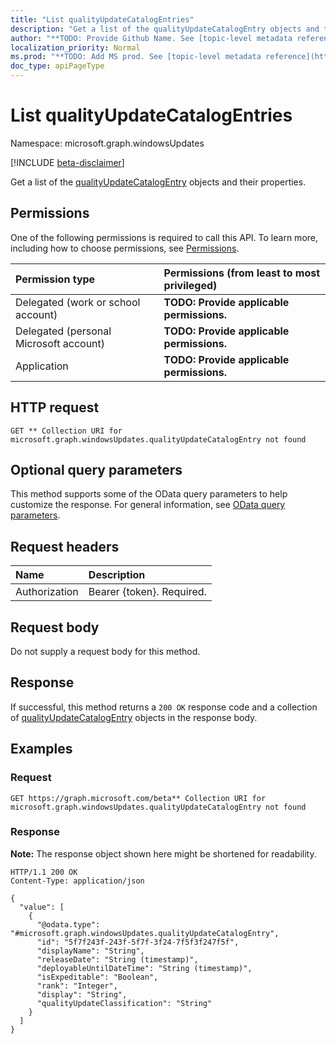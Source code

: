 ```yaml
---
title: "List qualityUpdateCatalogEntries"
description: "Get a list of the qualityUpdateCatalogEntry objects and their properties."
author: "**TODO: Provide Github Name. See [topic-level metadata reference](https://msgo.azurewebsites.net/add/document/guidelines/metadata.html#topic-level-metadata)**"
localization_priority: Normal
ms.prod: "**TODO: Add MS prod. See [topic-level metadata reference](https://msgo.azurewebsites.net/add/document/guidelines/metadata.html#topic-level-metadata)**"
doc_type: apiPageType
---
```


# List qualityUpdateCatalogEntries
Namespace: microsoft.graph.windowsUpdates

[!INCLUDE [beta-disclaimer](../../includes/beta-disclaimer.md)]

Get a list of the [qualityUpdateCatalogEntry](../resources/qualityupdatecatalogentry.md) objects and their properties.

## Permissions
One of the following permissions is required to call this API. To learn more, including how to choose permissions, see [Permissions](/graph/permissions-reference).

|Permission type|Permissions (from least to most privileged)|
|:---|:---|
|Delegated (work or school account)|**TODO: Provide applicable permissions.**|
|Delegated (personal Microsoft account)|**TODO: Provide applicable permissions.**|
|Application|**TODO: Provide applicable permissions.**|

## HTTP request

<!-- {
  "blockType": "ignored"
}
-->
``` http
GET ** Collection URI for microsoft.graph.windowsUpdates.qualityUpdateCatalogEntry not found
```

## Optional query parameters
This method supports some of the OData query parameters to help customize the response. For general information, see [OData query parameters](/graph/query-parameters).

## Request headers
|Name|Description|
|:---|:---|
|Authorization|Bearer {token}. Required.|

## Request body
Do not supply a request body for this method.

## Response

If successful, this method returns a `200 OK` response code and a collection of [qualityUpdateCatalogEntry](../resources/qualityupdatecatalogentry.md) objects in the response body.

## Examples

### Request
<!-- {
  "blockType": "request",
  "name": "list_qualityupdatecatalogentry"
}
-->
``` http
GET https://graph.microsoft.com/beta** Collection URI for microsoft.graph.windowsUpdates.qualityUpdateCatalogEntry not found
```


### Response
**Note:** The response object shown here might be shortened for readability.
<!-- {
  "blockType": "response",
  "truncated": true,
  "@odata.type": "Collection(microsoft.graph.windowsUpdates.qualityUpdateCatalogEntry)"
}
-->
``` http
HTTP/1.1 200 OK
Content-Type: application/json

{
  "value": [
    {
      "@odata.type": "#microsoft.graph.windowsUpdates.qualityUpdateCatalogEntry",
      "id": "5f7f243f-243f-5f7f-3f24-7f5f3f247f5f",
      "displayName": "String",
      "releaseDate": "String (timestamp)",
      "deployableUntilDateTime": "String (timestamp)",
      "isExpeditable": "Boolean",
      "rank": "Integer",
      "display": "String",
      "qualityUpdateClassification": "String"
    }
  ]
}
```

